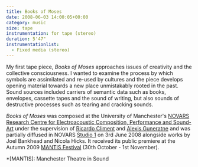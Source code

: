 ```yaml
---
title: Books of Moses
date: 2008-06-03 14:00:05+00:00
category: music
size: tape
instrumentation: for tape (stereo)
duration: 5'47"
instrumentationlist:
  - Fixed media (stereo)
---
```


My first tape piece, _Books of Moses_ approaches issues of creativity and the collective consciousness. I wanted to examine the process by which symbols are assimilated and re-used by cultures and the piece develops opening material towards a new place unmistakably rooted in the past. Sound sources included carriers of semantic data such as books, envelopes, cassette tapes and the sound of writing, but also sounds of destructive processes such as tearing and cracking sounds.

_Books of Moses_ was composed at the University of Manchester's [NOVARS Research Centre for Electroacoustic Composition, Performance and Sound-Art](http://www.novars.manchester.ac.uk/) under the supervision of [Ricardo Climent](http://electro-acoustic.com/) and [Alexis Guneratne](http://www.myspace.com/alexissonare) and was partially diffused in NOVARS [Studio 1](http://www.novars.manchester.ac.uk/facilities/studio1/index.html) on 3rd June 2008 alongside works by Joel Bankhead and Nicola Hicks. It received its public premiere at the Autumn 2009 [MANTIS Festival](http://www.novars.manchester.ac.uk/mantis/09fall/index.html) (30th October - 1st November).

  *[MANTIS]: Manchester Theatre in Sound
